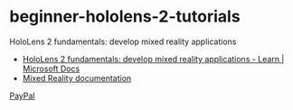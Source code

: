# beginner-hololens-2-tutorials
HoloLens 2 fundamentals: develop mixed reality applications

* [HoloLens 2 fundamentals: develop mixed reality applications - Learn | Microsoft Docs](https://docs.microsoft.com/en-us/learn/paths/beginner-hololens-2-tutorials/)
* [Mixed Reality documentation](https://docs.microsoft.com/en-us/windows/mixed-reality/)

[PayPal](https://paypal.me/solnone)
